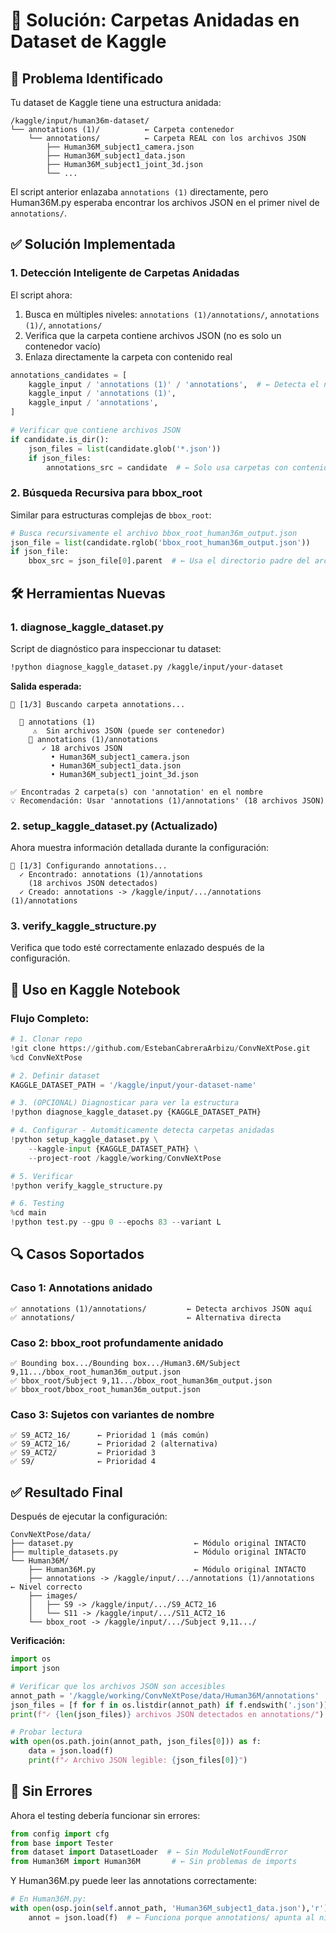 # 🔧 Solución: Carpetas Anidadas en Dataset de Kaggle

## 🎯 Problema Identificado

Tu dataset de Kaggle tiene una estructura anidada:

```
/kaggle/input/human36m-dataset/
└── annotations (1)/          ← Carpeta contenedor
    └── annotations/          ← Carpeta REAL con los archivos JSON
        ├── Human36M_subject1_camera.json
        ├── Human36M_subject1_data.json
        ├── Human36M_subject1_joint_3d.json
        └── ...
```

El script anterior enlazaba `annotations (1)` directamente, pero Human36M.py esperaba encontrar los archivos JSON en el primer nivel de `annotations/`.

## ✅ Solución Implementada

### 1. **Detección Inteligente de Carpetas Anidadas**

El script ahora:
1. Busca en múltiples niveles: `annotations (1)/annotations/`, `annotations (1)/`, `annotations/`
2. Verifica que la carpeta contiene archivos JSON (no es solo un contenedor vacío)
3. Enlaza directamente la carpeta con contenido real

```python
annotations_candidates = [
    kaggle_input / 'annotations (1)' / 'annotations',  # ← Detecta el nivel correcto
    kaggle_input / 'annotations (1)',
    kaggle_input / 'annotations',
]

# Verificar que contiene archivos JSON
if candidate.is_dir():
    json_files = list(candidate.glob('*.json'))
    if json_files:
        annotations_src = candidate  # ← Solo usa carpetas con contenido
```

### 2. **Búsqueda Recursiva para bbox_root**

Similar para estructuras complejas de `bbox_root`:

```python
# Busca recursivamente el archivo bbox_root_human36m_output.json
json_file = list(candidate.rglob('bbox_root_human36m_output.json'))
if json_file:
    bbox_src = json_file[0].parent  # ← Usa el directorio padre del archivo
```

## 🛠️ Herramientas Nuevas

### 1. **diagnose_kaggle_dataset.py**

Script de diagnóstico para inspeccionar tu dataset:

```bash
!python diagnose_kaggle_dataset.py /kaggle/input/your-dataset
```

**Salida esperada:**
```
📁 [1/3] Buscando carpeta annotations...

  📁 annotations (1)
     ⚠️  Sin archivos JSON (puede ser contenedor)
    📁 annotations (1)/annotations
       ✓ 18 archivos JSON
         • Human36M_subject1_camera.json
         • Human36M_subject1_data.json
         • Human36M_subject1_joint_3d.json

✅ Encontradas 2 carpeta(s) con 'annotation' en el nombre
💡 Recomendación: Usar 'annotations (1)/annotations' (18 archivos JSON)
```

### 2. **setup_kaggle_dataset.py (Actualizado)**

Ahora muestra información detallada durante la configuración:

```
📁 [1/3] Configurando annotations...
  ✓ Encontrado: annotations (1)/annotations
    (18 archivos JSON detectados)
  ✓ Creado: annotations -> /kaggle/input/.../annotations (1)/annotations
```

### 3. **verify_kaggle_structure.py**

Verifica que todo esté correctamente enlazado después de la configuración.

## 📝 Uso en Kaggle Notebook

### Flujo Completo:

```python
# 1. Clonar repo
!git clone https://github.com/EstebanCabreraArbizu/ConvNeXtPose.git
%cd ConvNeXtPose

# 2. Definir dataset
KAGGLE_DATASET_PATH = '/kaggle/input/your-dataset-name'

# 3. (OPCIONAL) Diagnosticar para ver la estructura
!python diagnose_kaggle_dataset.py {KAGGLE_DATASET_PATH}

# 4. Configurar - Automáticamente detecta carpetas anidadas
!python setup_kaggle_dataset.py \
    --kaggle-input {KAGGLE_DATASET_PATH} \
    --project-root /kaggle/working/ConvNeXtPose

# 5. Verificar
!python verify_kaggle_structure.py

# 6. Testing
%cd main
!python test.py --gpu 0 --epochs 83 --variant L
```

## 🔍 Casos Soportados

### Caso 1: Annotations anidado
```
✅ annotations (1)/annotations/         ← Detecta archivos JSON aquí
✅ annotations/                         ← Alternativa directa
```

### Caso 2: bbox_root profundamente anidado
```
✅ Bounding box.../Bounding box.../Human3.6M/Subject 9,11.../bbox_root_human36m_output.json
✅ bbox_root/Subject 9,11.../bbox_root_human36m_output.json
✅ bbox_root/bbox_root_human36m_output.json
```

### Caso 3: Sujetos con variantes de nombre
```
✅ S9_ACT2_16/      ← Prioridad 1 (más común)
✅ S9_ACT2_16/      ← Prioridad 2 (alternativa)
✅ S9_ACT2/         ← Prioridad 3
✅ S9/              ← Prioridad 4
```

## ✅ Resultado Final

Después de ejecutar la configuración:

```
ConvNeXtPose/data/
├── dataset.py                           ← Módulo original INTACTO
├── multiple_datasets.py                 ← Módulo original INTACTO
└── Human36M/
    ├── Human36M.py                      ← Módulo original INTACTO
    ├── annotations -> /kaggle/input/.../annotations (1)/annotations  ← Nivel correcto
    ├── images/
    │   ├── S9 -> /kaggle/input/.../S9_ACT2_16
    │   └── S11 -> /kaggle/input/.../S11_ACT2_16
    └── bbox_root -> /kaggle/input/.../Subject 9,11.../
```

**Verificación:**
```python
import os
import json

# Verificar que los archivos JSON son accesibles
annot_path = '/kaggle/working/ConvNeXtPose/data/Human36M/annotations'
json_files = [f for f in os.listdir(annot_path) if f.endswith('.json')]
print(f"✓ {len(json_files)} archivos JSON detectados en annotations/")

# Probar lectura
with open(os.path.join(annot_path, json_files[0])) as f:
    data = json.load(f)
    print(f"✓ Archivo JSON legible: {json_files[0]}")
```

## 🎉 Sin Errores

Ahora el testing debería funcionar sin errores:

```python
from config import cfg
from base import Tester
from dataset import DatasetLoader  # ← Sin ModuleNotFoundError
from Human36M import Human36M       # ← Sin problemas de imports
```

Y Human36M.py puede leer las annotations correctamente:

```python
# En Human36M.py:
with open(osp.join(self.annot_path, 'Human36M_subject1_data.json'),'r') as f:
    annot = json.load(f)  # ← Funciona porque annotations/ apunta al nivel correcto
```
